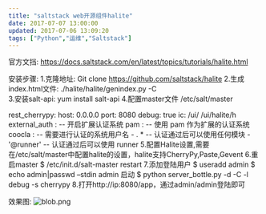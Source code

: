 ```yaml
---
title: "saltstack web开源组件halite"
date: 2017-07-07 13:00:00
updated: 2017-07-06 13:09:20
tags: ["Python","运维","Saltstack"]
---
```

官方文挡: https://docs.saltstack.com/en/latest/topics/tutorials/halite.html
  
安装步骤:
1.克隆地址: Git clone https://github.com/saltstack/halite
2.生成index.html文件: ./halite/halite/genindex.py -C  
3.安装salt-api:  yum install salt-api
4.配置master文件 /etc/salt/master
 
 
 rest_cherrypy:
  host: 0.0.0.0
  port: 8080
  debug: true
ic: /ui/
 /ui/halite/h
    external_auth :                      -- 开启扩展认证系统
       pam :                              -- 使用 pam 作为扩展的认证系统
         coocla :                          -- 需要进行认证的系统用户名
           - . *                          -- 认证通过后可以使用任何模块
           - '@runner'                    -- 认证通过后可以使用 runner
5.配置Halite设置,需要在/etc/salt/master中配置halite的设置，halite支持CherryPy,Paste,Gevent
6.重启master $ /etc/init.d/salt-master restart
7.添加登陆用户 $ useradd admin  $ echo admin|passwd –stdin admin
启动 $ python server_bottle.py -d -C -l debug -s cherrypy
8.打开http://ip:8080/app，通过admin/admin登陆即可
  
效果图:
![blob.png](/uploads/ueditor/php/upload/image/20170706/1499304373.png)
